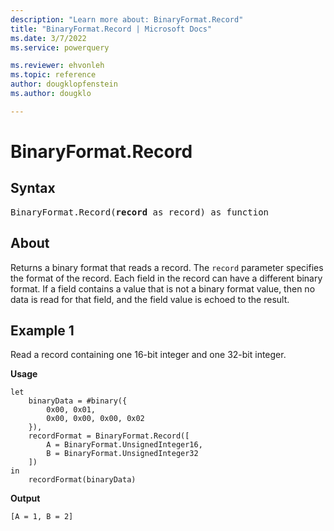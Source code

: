 ```yaml
---
description: "Learn more about: BinaryFormat.Record"
title: "BinaryFormat.Record | Microsoft Docs"
ms.date: 3/7/2022
ms.service: powerquery

ms.reviewer: ehvonleh
ms.topic: reference
author: dougklopfenstein
ms.author: dougklo

---
```

# BinaryFormat.Record

## Syntax

<pre>
BinaryFormat.Record(<b>record</b> as record) as function 
</pre>
  
## About

Returns a binary format that reads a record. The `record` parameter specifies the format of the record. Each field in the record can have a different binary format. If a field contains a value that is not a binary format value, then no data is read for that field, and the field value is echoed to the result.

## Example 1

Read a record containing one 16-bit integer and one 32-bit integer.

**Usage**

```powerquery-m
let
    binaryData = #binary({
        0x00, 0x01, 
        0x00, 0x00, 0x00, 0x02
    }),
    recordFormat = BinaryFormat.Record([
        A = BinaryFormat.UnsignedInteger16,
        B = BinaryFormat.UnsignedInteger32
    ])
in
    recordFormat(binaryData)
```

**Output**

`[A = 1, B = 2]`
